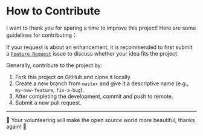 # How to Contribute

I want to thank you for sparing a time to improve this project! Here are some guidelines for contributing：

If your request is about an enhancement, it is recommended to first submit a [`Feature Request`](https://github.com/griceturrble/galenrice.com/issues/new?labels=enhancement&template=feature_request.md) issue to discuss whether your idea fits the project.

Generally, contribute to the project by:

1. Fork this project on GitHub and clone it locally.
2. Create a new branch from `master` and give it a descriptive name (e.g., `my-new-feature`, `fix-a-bug`).
3. After completing the development, commit and push to remote.
4. Submit a new pull request.

---

:tada: Your volunteering will make the open source world more beautiful, thanks again! :tada:
